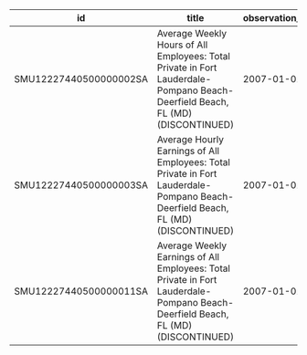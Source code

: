 | id                     | title                                                                                                                            | observation_start   | observation_end   |
|------------------------|----------------------------------------------------------------------------------------------------------------------------------|---------------------|-------------------|
| SMU12227440500000002SA | Average Weekly Hours of All Employees: Total Private in Fort Lauderdale-Pompano Beach-Deerfield Beach, FL (MD) (DISCONTINUED)    | 2007-01-01          | 2022-03-01        |
| SMU12227440500000003SA | Average Hourly Earnings of All Employees: Total Private in Fort Lauderdale-Pompano Beach-Deerfield Beach, FL (MD) (DISCONTINUED) | 2007-01-01          | 2022-03-01        |
| SMU12227440500000011SA | Average Weekly Earnings of All Employees: Total Private in Fort Lauderdale-Pompano Beach-Deerfield Beach, FL (MD) (DISCONTINUED) | 2007-01-01          | 2022-03-01        |
